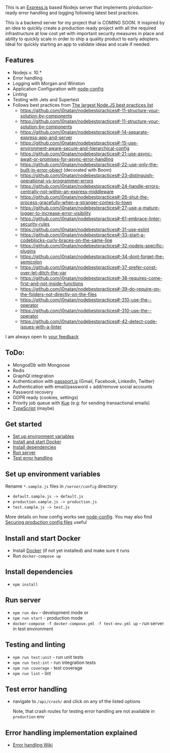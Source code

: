 This is an [Express.js](https://github.com/Automattic/kue) based Nodejs server that implements production-ready error handling and logging following latest best practices.

This is a backend server for my project that is COMING SOON. It inspired by an idea to quickly create a production ready project with all the required infrastructure at low cost yet with important security measures in place and ability to quickly scale in order to ship a quality product to early adopters. Ideal for quickly starting an app to validate ideas and scale if needed.

## Features

- Nodejs v. 10.\*
- Error handling
- Logging with Morgan and Winston
- Application Configuration with <a href="https://github.com/lorenwest/node-config" target="_blank">node-config</a>
- Linting
- Testing with Jets and Supertest
- Follows best practices from <a href="https://github.com/i0natan/nodebestpractices" target="_blank">The largest Node.JS best practices list</a>
  - https://github.com/i0natan/nodebestpractices#-11-structure-your-solution-by-components
  - https://github.com/i0natan/nodebestpractices#-11-structure-your-solution-by-components
  - https://github.com/i0natan/nodebestpractices#-14-separate-express-app-and-server
  - https://github.com/i0natan/nodebestpractices#-15-use-environment-aware-secure-and-hierarchical-config
  - https://github.com/i0natan/nodebestpractices#-21-use-async-await-or-promises-for-async-error-handling
  - https://github.com/i0natan/nodebestpractices#-22-use-only-the-built-in-error-object (decorated with Boom)
  - https://github.com/i0natan/nodebestpractices#-23-distinguish-operational-vs-programmer-errors
  - https://github.com/i0natan/nodebestpractices#-24-handle-errors-centrally-not-within-an-express-middleware
  - https://github.com/i0natan/nodebestpractices#-26-shut-the-process-gracefully-when-a-stranger-comes-to-town
  - https://github.com/i0natan/nodebestpractices#-27-use-a-mature-logger-to-increase-error-visibility
  - https://github.com/i0natan/nodebestpractices#-61-embrace-linter-security-rules
  - https://github.com/i0natan/nodebestpractices#-31-use-eslint
  - https://github.com/i0natan/nodebestpractices#-33-start-a-codeblocks-curly-braces-on-the-same-line
  - https://github.com/i0natan/nodebestpractices#-32-nodejs-specific-plugins
  - https://github.com/i0natan/nodebestpractices#-34-dont-forget-the-semicolon
  - https://github.com/i0natan/nodebestpractices#-37-prefer-const-over-let-ditch-the-var
  - https://github.com/i0natan/nodebestpractices#-38-requires-come-first-and-not-inside-functions
  - https://github.com/i0natan/nodebestpractices#-39-do-require-on-the-folders-not-directly-on-the-files
  - https://github.com/i0natan/nodebestpractices#-310-use-the--operator
  - https://github.com/i0natan/nodebestpractices#-310-use-the--operator
  - https://github.com/i0natan/nodebestpractices#-42-detect-code-issues-with-a-linter

I am always open to <a href="https://github.com/sandorTuranszky/production-ready-ExpressJs-server/issues" target="_blank">your feedback</a>

## ToDo:

- MongodDb with Mongoose
- Redis
- GraphQl integration
- Authentication with [passport.js](http://www.passportjs.org/) (Gmail, Facebook, LinkedIn, Twitter)
- Authentication with email/password + add/remove social accounts
- Password recovery
- GDPR ready (cookies, settings)
- Priority job queue with [Kue](https://github.com/Automattic/kue) (e.g: for sending transactional emails)
- [TypeScript](https://www.typescriptlang.org/) (maybe)

## Get started

- [Set up environment variables](#set-up-environment-variables)
- [Install and start Docker](#Install-and-start-docker)
- [Install dependencies](#Install-dependencies)
- [Run server](#run-server-in-dev-mode)
- [Test error handling](#test-error-handling)

## Set up environment variables

Rename `*.sample.js` files in `/server/config` directory:

- `default.sample.js -> default.js`
- `production.sample.js -> production.js`
- `test.sample.js -> test.js`

More details on how config works see [node-config](https://github.com/lorenwest/node-config).
You may also find [Securing production config files](https://github.com/lorenwest/node-config/wiki/Securing-Production-Config-Files) useful

## Install and start Docker

- Install [Docker](https://www.docker.com/get-started) (if not yet installed) and make sure it runs
- Run `docker-compose up`

## Install dependencies

- `npm install`

## Run server

- `npm run dev` - development mode or
- `npm run start` - production mode
- `docker-compose -f docker-compose.yml -f test-env.yml up` - run server in test environment

## Testing and linting

- `npm run test:unit` - run unit tests
- `npm run test:int` - run integration tests
- `npm run coverage` - test coverage
- `npm run lint` - lint

## Test error handling

- navigate to `/api/crash/` and click on any of the listed options

  Note, that crash routes for testing error handling are not available in `production` env

## Error handling implementation explained

- [Error handling Wiki](https://github.com/sandorTuranszky/production-ready-ExpressJs-server/wiki/Error-handling)
